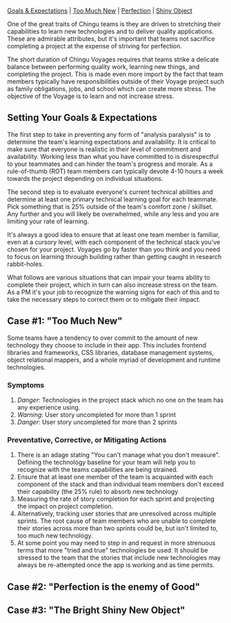 [Goals & Expectations](#setting-your-goals--expectations) | [Too Much New](#case-1-too-much-new) | [Perfection](#case-2-perfection-is-the-enemy-of-good) | [Shiny Object](#case-3-the-bright-shiny-new-object)

One of the great traits of Chingu teams is they are driven to stretching their capabilities to learn new technologies and to deliver quality applications. These are admirable attributes, but it's important that teams not sacrifice completing a project at the expense of striving for perfection.

The short duration of Chingu Voyages requires that teams strike a delicate balance between performing quality work, learning new things, and completing the project. This is made even more import by the fact that team members typically have responsibilities outside of their Voyage project such as family obligations, jobs, and school which can create more stress. The objective of the Voyage is to learn and not increase stress.

## Setting Your Goals & Expectations

The first step to take in preventing any form of "analysis paralysis" is to determine the team's learning expectations and availability. It is critical to make sure that everyone is realistic in their level of commitment and availability. Working less than what you have committed to is disrespectful to your teammates and can hinder the team's progress and morale. As a rule-of-thumb (ROT) team members can typically devote 4-10 hours a week towards the project depending on individual situations.

The second step is to evaluate everyone's current technical abilities and determine at least one primary technical learning goal for each teammate. Pick something that is 25% outside of the team's comfort zone / skillset.
Any further and you will likely be overwhelmed, while any less and you are limiting your rate of learning.

It's always a good idea to ensure that at least one team member is familiar, even at a cursory level, with each component of the technical stack you've chosen for your project. Voyages go by faster than you think and you need to focus on learning through building rather than getting caught in research rabbit-holes.

What follows are various situations that can impair your teams ability to complete their project, which in turn can also increase stress on the team. As a PM it's your job to recognize the warning signs for each of this and to take the necessary steps to correct them or to mitigate their impact.

## Case #1: "Too Much New"

Some teams have a tendency to over commit to the amount of new technology they choose to include in their app. This includes frontend libraries and frameworks, CSS libraries, database management systems, object relational mappers, and a whole myriad of development and runtime technologies. 

### Symptoms
1. _Danger_: Technologies in the project stack which no one on the team has any experience using.
2. _Warning_: User story uncompleted for more than 1 sprint
3. _Danger_: User story uncompleted for more than 2 sprints

### Preventative, Corrective, or Mitigating Actions
1. There is an adage stating "You can't manage what you don't measure". Defining the technology baseline for your team will help you to recognize with the teams capabilities are being strained.
2. Ensure that at least one member of the team is acquainted with each component of the stack and than individual team members don't exceed their capability (the 25% rule) to absorb new technology
3. Measuring the rate of story completion for each sprint and projecting the impact on project completion.
4. Alternatively, tracking user stories that are unresolved across multiple sprints. The root cause of team members who are unable to complete their stories across more than two sprints could be, but isn't limited to, too much new technology.
5. At some point you may need to step in and request in more strenuous terms that more "tried and true" technologies be used. It should be stressed to the team that the stories that include new technologies may always be re-attempted once the app is working and as time permits.

## Case #2: "Perfection is the enemy of Good"

## Case #3: "The Bright Shiny New Object"
